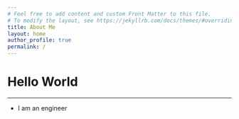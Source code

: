 ```yaml
---
# Feel free to add content and custom Front Matter to this file.
# To modify the layout, see https://jekyllrb.com/docs/themes/#overriding-theme-defaults
title: About Me
layout: home
author_profile: true
permalink: /     
---
```

# Hello World
------------------------------------------

- I am an engineer